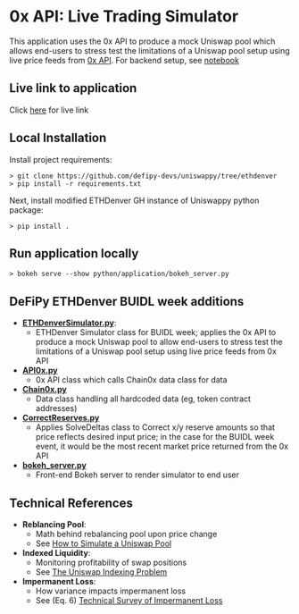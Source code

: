 # 0x API: Live Trading Simulator
This application uses the 0x API to produce a mock Uniswap pool which allows end-users to stress test
the limitations of a Uniswap pool setup using live price feeds from [0x API](https://0x.org). For backend setup, see [notebook](https://github.com/defipy-devs/uniswappy/blob/ethdenver/notebooks/research/ethdenver_simulator.ipynb) 

## Live link to application
Click [here](https://6pg42n-5006.csb.app/bokeh_server) for live link

## Local Installation 

Install project requirements:
```
> git clone https://github.com/defipy-devs/uniswappy/tree/ethdenver
> pip install -r requirements.txt

```

Next, install modified ETHDenver GH instance of Uniswappy python package: 
```
> pip install .
```

## Run application locally  

```
> bokeh serve --show python/application/bokeh_server.py
``` 

## DeFiPy ETHDenver BUIDL week additions
* **[ETHDenverSimulator.py](https://github.com/defipy-devs/uniswappy/blob/ethdenver/python/prod/simulate/ETHDenverSimulator.py)**:
    * ETHDenver Simulator class for BUIDL week; applies the 0x API to produce a mock Uniswap pool to 
      allow end-users to stress test the limitations of a Uniswap pool setup using live price 
      feeds from 0x API
* **[API0x.py](https://github.com/defipy-devs/uniswappy/blob/ethdenver/python/prod/utils/client/API0x.py)**
    * 0x API class which calls Chain0x data class for data
* **[Chain0x.py](https://github.com/defipy-devs/uniswappy/blob/ethdenver/python/prod/utils/data/Chain0x.py)**
    * Data class handling all hardcoded data (eg, token contract addresses)
* **[CorrectReserves.py](https://github.com/defipy-devs/uniswappy/blob/ethdenver/python/prod/simulate/CorrectReserves.py)**
    * Applies SolveDeltas class to Correct x/y reserve amounts so that price reflects desired input price; 
      in the case for the BUIDL week event, it would be the most recent market price returned from 
      the 0x API 
* **[bokeh_server.py](https://github.com/defipy-devs/uniswappy/blob/ethdenver/python/application/bokeh_server.py)**
    * Front-end Bokeh server to render simulator to end user
		

## Technical References 
 * **Reblancing Pool**: 
     * Math behind rebalancing pool upon price change
     * See [How to Simulate a Uniswap Pool](https://medium.com/@icmoore/simulating-a-liquidity-pool-for-decentralized-finance-6f357ec8564b)
  * **Indexed Liquidity**: 
      * Monitoring profitability of swap positions
      * See [The Uniswap Indexing Problem](https://medium.com/datadriveninvestor/the-uniswap-indexing-problem-8078b8b110fc)
   * **Impermanent Loss**: 
       * How variance impacts impermanent loss
       * See (Eq. 6) [Technical Survey of Impermanent Loss](https://github.com/icmoore/impermanent_loss/blob/main/article.pdf)
 
 
